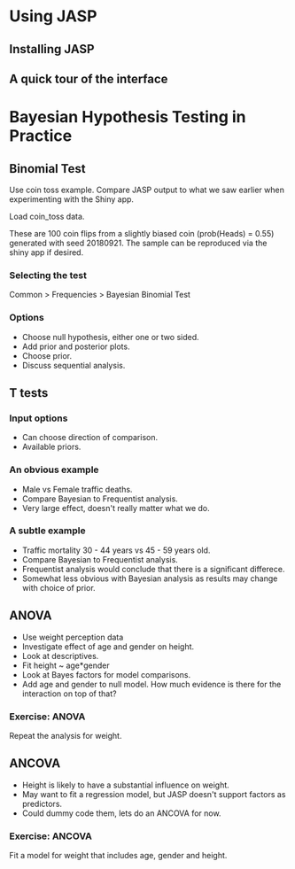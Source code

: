 # Using JASP

## Installing JASP

## A quick tour of the interface

# Bayesian Hypothesis Testing in Practice

## Binomial Test

Use coin toss example. Compare JASP output to what we saw earlier when experimenting with the Shiny app.

Load coin_toss data.

These are 100 coin flips from a slightly biased coin (prob(Heads) = 0.55) generated with seed 20180921. The sample can be reproduced via the shiny app if desired.

### Selecting the test

Common > Frequencies > Bayesian Binomial Test

### Options

* Choose null hypothesis, either one or two sided.
* Add prior and posterior plots.
* Choose prior.
* Discuss sequential analysis.

## T tests

### Input options

* Can choose direction of comparison.
* Available priors.

### An obvious example

* Male vs Female traffic deaths.
* Compare Bayesian to Frequentist analysis.
* Very large effect, doesn't really matter what we do.

### A subtle example

* Traffic mortality 30 - 44 years vs 45 - 59 years old.
* Compare Bayesian to Frequentist analysis.
* Frequentist analysis would conclude that there is a significant differece.
* Somewhat less obvious with Bayesian analysis as results may change with choice of prior.

## ANOVA

* Use weight perception data
* Investigate effect of age and gender on height.
* Look at descriptives.
* Fit height ~ age*gender
* Look at Bayes factors for model comparisons.
* Add age and gender to null model. How much evidence is there for the interaction on top of that?

### Exercise: ANOVA

Repeat the analysis for weight.

## ANCOVA

* Height is likely to have a substantial influence on weight.
* May want to fit a regression model, but JASP doesn't support factors as predictors.
* Could dummy code them, lets do an ANCOVA for now.

### Exercise: ANCOVA

Fit a model for weight that includes age, gender and height.

